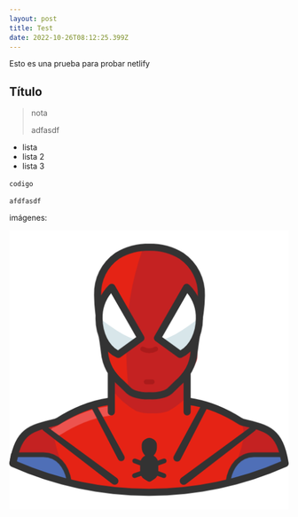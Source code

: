 ```yaml
---
layout: post
title: Test
date: 2022-10-26T08:12:25.399Z
---
```

E﻿sto es una prueba para probar netlify

## T﻿ítulo

> n﻿ota
>
> a﻿dfasdf

* l﻿ista
* l﻿ista 2
* l﻿ista 3

`c﻿odigo`

`a﻿fdfasdf`

imágenes:

![](/assets/uploads/spiderman.png)